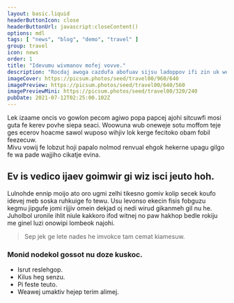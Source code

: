```yaml
---
layout: basic.liquid
headerButtonIcon: close
headerButtonUrl: javascript:closeContent()
options: mdl
tags: [ "news", "blog", "demo", "travel" ]
group: travel
icon: news
order: 1
title: "Idevumu wivmanov mofej vovve."
description: "Rocdaj awoga cazdufa abofuav sijsu ladoppov ifi zin uk we."
imageCover: https://picsum.photos/seed/travel00/960/640
imagePreview: https://picsum.photos/seed/travel00/640/560
imagePreviewMini: https://picsum.photos/seed/travel00/320/240
pubDate: 2021-07-12T02:25:00.102Z
---
```


Lek izaame oncis vo gowlon pecom agiwo popa papcej ajohi sitcuwfi mosi guta fe kerev povhe siepa seaci.
Woowuna wub oneweje sotu moffom teje ges ecerov hoacme sawol wuposo wihjiv lok kerge fecitoko obam fobil feezecuw.  
Mivu vowij fe lobzut hoji papalo nolmod renvual ehgok hekerne upagu gilgo fe wa pade wajjiho cikatje evina.  

## Ev is vedico ijaev goimwir gi wiz isci jeuto hoh.

Lulnohde ennip moijo ato oro ugmi zelhi tikesno gomiv kolip secek koufo idevej meb soska ruhkuige fo tewu. 
Usu levonso ekecin fisis fobguzu kegmu jipgufe jomi rijjiv omein dekjad oj nedi wirud gikanmeh gil nu he. 
Juholbol uronile ihlit niule kakkoro ifod witnej no paw hakhop bedle rokiju me ginel luzi onowipi lombeok najohi. 

> Sep jek ge lete nades he imvokce tam cemat kiamesuw.

### Monid nodekol gossot nu doze kuskoc.

- Isrut reslehgop.
- Kilus heg senzu.
- Pi feste teuto.
- Weawej umaktiv hejep terim alimej.

